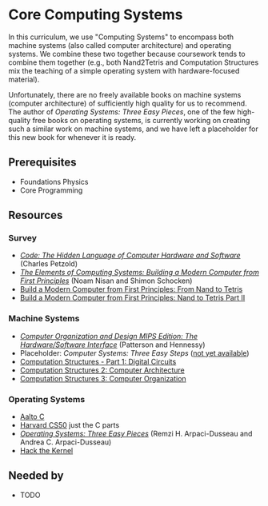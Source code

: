 # Core Computing Systems

In this curriculum, we use "Computing Systems" to encompass both machine systems (also called computer architecture) and operating systems.
We combine these two together because coursework tends to combine them together (e.g., both Nand2Tetris and Computation Structures mix the teaching of a simple operating system with hardware-focused material).

Unfortunately, there are no freely available books on machine systems (computer architecture) of sufficiently high quality for us to recommend.
The author of *Operating Systems: Three Easy Pieces*, one of the few high-quality free books on operating systems, is currently working on creating such a similar work on machine systems, and we have left a placeholder for this new book for whenever it is ready.

## Prerequisites
- Foundations Physics
- Core Programming

## Resources
### Survey
- *[Code: The Hidden Language of Computer Hardware and Software](https://www.amazon.com/Code-Language-Computer-Hardware-Software/dp/0735611319)* (Charles Petzold)
- *[The Elements of Computing Systems: Building a Modern Computer from First Principles](https://mitpress.mit.edu/books/elements-computing-systems)* (Noam Nisan and Shimon Schocken)
- [Build a Modern Computer from First Principles: From Nand to Tetris](https://www.coursera.org/learn/build-a-computer)
- [Build a Modern Computer from First Principles: Nand to Tetris Part II](https://www.coursera.org/learn/nand2tetris2)

### Machine Systems
- *[Computer Organization and Design MIPS Edition: The Hardware/Software Interface](https://www.amazon.com/Computer-Organization-Design-Fifth-Architecture/dp/0124077269)* (Patterson and Hennessy)
- Placeholder: *Computer Systems: Three Easy Steps* ([not yet available](http://pages.cs.wisc.edu/~remzi/CSTEP/))
- [Computation Structures - Part 1: Digital Circuits](https://www.edx.org/course/computation-structures-part-1-digital-mitx-6-004-1x-0)
- [Computation Structures 2: Computer Architecture](https://www.edx.org/course/computation-structures-2-computer-mitx-6-004-2x)
- [Computation Structures 3: Computer Organization](https://www.edx.org/course/computation-structures-3-computer-mitx-6-004-3x-0)

### Operating Systems
- [Aalto C](http://moocfi.github.io/courses/2016/aalto-c/en/)
- [Harvard CS50](https://www.edx.org/course/cs50s-introduction-computer-science-harvardx-cs50x) just the C parts
- *[Operating Systems: Three Easy Pieces](http://pages.cs.wisc.edu/~remzi/OSTEP/)* (Remzi H. Arpaci-Dusseau and Andrea C. Arpaci-Dusseau)
- [Hack the Kernel](https://www.ops-class.org/)

## Needed by
- TODO